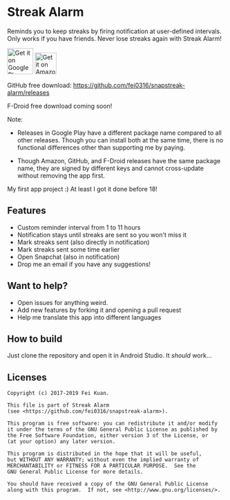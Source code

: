# Streak Alarm
Reminds you to keep streaks by firing notification at user-defined intervals. Only works if you have friends.
Never lose streaks again with Streak Alarm!

<a href='https://play.google.com/store/apps/details?id=com.iatfei.streakalarm.play'><img alt='Get it on Google Play' src='https://play.google.com/intl/en_us/badges/images/generic/en_badge_web_generic.png' height=60/></a>
<a href='http://www.amazon.com/gp/mas/dl/android?p=com.iatfei.streakalarm'><img alt='Get it on Amazon Appstore' src='https://images-na.ssl-images-amazon.com/images/G/01/mobile-apps/devportal2/res/images/amazon-appstore-badge-english-black.png' height=50/></a>

GitHub free download: <a href='https://github.com/fei0316/snapstreak-alarm/releases'>https://github.com/fei0316/snapstreak-alarm/releases</a>

F-Droid free download coming soon!

Note:

 * Releases in Google Play have a different package name compared to all other releases. Though you can install both at the same time, there is no functional differences other than supporting me by paying. 

 * Though Amazon, GitHub, and F-Droid releases have the same package name, they are signed by different keys and cannot cross-update without removing the app first.


My first app project :) At least I got it done before 18!

## Features
* Custom reminder interval from 1 to 11 hours
* Notification stays until streaks are sent so you won't miss it
* Mark streaks sent (also directly in notification)
* Mark streaks sent some time earlier
* Open Snapchat (also in notification)
* Drop me an email if you have any suggestions!

## Want to help?
* Open issues for anything weird.
* Add new features by forking it and opening a pull request
* Help me translate this app into different languages

## How to build
Just clone the repository and open it in Android Studio. It *should* work...

## Licenses
```
Copyright (c) 2017-2019 Fei Kuan.

This file is part of Streak Alarm
(see <https://github.com/fei0316/snapstreak-alarm>).

This program is free software: you can redistribute it and/or modify
it under the terms of the GNU General Public License as published by
the Free Software Foundation, either version 3 of the License, or
(at your option) any later version.

This program is distributed in the hope that it will be useful,
but WITHOUT ANY WARRANTY; without even the implied warranty of
MERCHANTABILITY or FITNESS FOR A PARTICULAR PURPOSE.  See the
GNU General Public License for more details.

You should have received a copy of the GNU General Public License
along with this program.  If not, see <http://www.gnu.org/licenses/>.
```
